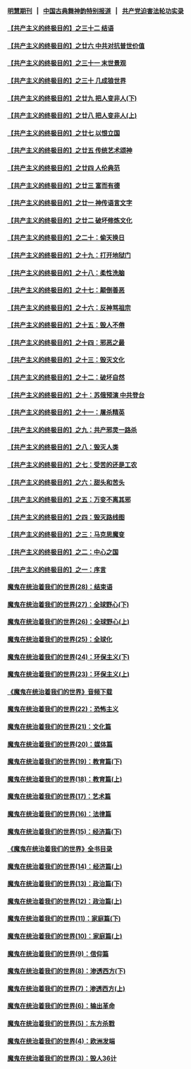 #### [明慧期刊](https://github.com/gfw-breaker/mh-qikan) &nbsp;&nbsp;|&nbsp;&nbsp; [中国古典舞神韵特别报道](https://github.com/gfw-breaker/mh-news/blob/master/shenyun.md?t=07081637) &nbsp;&nbsp;|&nbsp;&nbsp; [共产党迫害法轮功实录](https://github.com/gfw-breaker/mh-news/blob/master/README.md?t=07081637)  

#### [【共产主义的终极目的】之三十二 结语](../pages/nsc422/n11360535.md?t=07081637) 

#### [【共产主义的终极目的】之廿六 中共对抗普世价值](../pages/nsc422/n11324785.md?t=07081637) 

#### [【共产主义的终极目的】之三十一 末世景观](../pages/nsc422/n11351129.md?t=07081637) 

#### [【共产主义的终极目的】之三十 几成狼世界](../pages/nsc422/n11348280.md?t=07081637) 

#### [【共产主义的终极目的】之廿九 把人变非人(下)](../pages/nsc422/n11344140.md?t=07081637) 

#### [【共产主义的终极目的】之廿八 把人变非人(上)](../pages/nsc422/n11340492.md?t=07081637) 

#### [【共产主义的终极目的】之廿七 以恨立国](../pages/nsc422/n11336944.md?t=07081637) 

#### [【共产主义的终极目的】之廿五 传统艺术颂神](../pages/nsc422/n11296396.md?t=07081637) 

#### [【共产主义的终极目的】之廿四 人伦典范](../pages/nsc422/n11296397.md?t=07081637) 

#### [【共产主义的终极目的】之廿三 富而有德](../pages/nsc422/n11283598.md?t=07081637) 

#### [【共产主义的终极目的】之廿一 神传语言文字](../pages/nsc422/n11263265.md?t=07081637) 

#### [【共产主义的终极目的】之廿二 破坏修炼文化](../pages/nsc422/n11245728.md?t=07081637) 

#### [【共产主义的终极目的】之二十：偷天换日](../pages/nsc422/n11238846.md?t=07081637) 

#### [【共产主义的终极目的】之十九：打开地狱门](../pages/nsc422/n11206376.md?t=07081637) 

#### [【共产主义的终极目的】之十八：柔性洗脑](../pages/nsc422/n11199994.md?t=07081637) 

#### [【共产主义的终极目的】之十七：颠倒善恶](../pages/nsc422/n11179782.md?t=07081637) 

#### [【共产主义的终极目的】之十六：反神骂祖宗](../pages/nsc422/n11166798.md?t=07081637) 

#### [【共产主义的终极目的】之十五：毁人不倦](../pages/nsc422/n11166792.md?t=07081637) 

#### [【共产主义的终极目的】之十四：邪恶之最](../pages/nsc422/n11150249.md?t=07081637) 

#### [【共产主义的终极目的】之十三：毁灭文化](../pages/nsc422/n11135227.md?t=07081637) 

#### [【共产主义的终极目的】之十二：破坏自然](../pages/nsc422/n11135214.md?t=07081637) 

#### [【共产主义的终极目的】之十：苏俄预演 中共登台](../pages/nsc422/n11118424.md?t=07081637) 

#### [【共产主义的终极目的】之十一：屠杀精英](../pages/nsc422/n11118442.md?t=07081637) 

#### [【共产主义的终极目的】之九：共产邪灵一路杀](../pages/nsc422/n11114139.md?t=07081637) 

#### [【共产主义的终极目的】之八：毁灭人类](../pages/nsc422/n11108503.md?t=07081637) 

#### [【共产主义的终极目的】之七：受苦的还是工农](../pages/nsc422/n11101809.md?t=07081637) 

#### [【共产主义的终极目的】之六：甜头和苦头](../pages/nsc422/n11096971.md?t=07081637) 

#### [【共产主义的终极目的】之五：万变不离其邪](../pages/nsc422/n11091285.md?t=07081637) 

#### [【共产主义的终极目的】之四：毁灭路线图](../pages/nsc422/n11086284.md?t=07081637) 

#### [【共产主义的终极目的】之三：马克思魔变](../pages/nsc422/n11061941.md?t=07081637) 

#### [【共产主义的终极目的】之二：中心之国](../pages/nsc422/n11047728.md?t=07081637) 

#### [【共产主义的终极目的】之一：序言](../pages/nsc422/n11086077.md?t=07081637) 

#### [魔鬼在统治着我们的世界(28)：结束语](../pages/nsc422/n10936246.md?t=07081637) 

#### [魔鬼在统治着我们的世界(27)：全球野心(下)](../pages/nsc422/n10928319.md?t=07081637) 

#### [魔鬼在统治着我们的世界(26)：全球野心(上)](../pages/nsc422/n10900318.md?t=07081637) 

#### [魔鬼在统治着我们的世界(25)：全球化](../pages/nsc422/n10788205.md?t=07081637) 

#### [魔鬼在统治着我们的世界(24)：环保主义(下)](../pages/nsc422/n10695307.md?t=07081637) 

#### [魔鬼在统治着我们的世界(23)：环保主义(上)](../pages/nsc422/n10688613.md?t=07081637) 

#### [《魔鬼在统治着我们的世界》音频下载](../pages/nsc422/n10635553.md?t=07081637) 

#### [魔鬼在统治着我们的世界(22)：恐怖主义](../pages/nsc422/n10614727.md?t=07081637) 

#### [魔鬼在统治着我们的世界(21)：文化篇](../pages/nsc422/n10597706.md?t=07081637) 

#### [魔鬼在统治着我们的世界(20)：媒体篇](../pages/nsc422/n10586579.md?t=07081637) 

#### [魔鬼在统治着我们的世界(19)：教育篇(下)](../pages/nsc422/n10564808.md?t=07081637) 

#### [魔鬼在统治着我们的世界(18)：教育篇(上)](../pages/nsc422/n10526970.md?t=07081637) 

#### [魔鬼在统治着我们的世界(17)：艺术篇](../pages/nsc422/n10499093.md?t=07081637) 

#### [魔鬼在统治着我们的世界(16)：法律篇](../pages/nsc422/n10485969.md?t=07081637) 

#### [魔鬼在统治着我们的世界(15)：经济篇(下)](../pages/nsc422/n10469975.md?t=07081637) 

#### [《魔鬼在统治着我们的世界》全书目录](../pages/nsc422/n10464261.md?t=07081637) 

#### [魔鬼在统治着我们的世界(14)：经济篇(上)](../pages/nsc422/n10457370.md?t=07081637) 

#### [魔鬼在统治着我们的世界(13)：政治篇(下)](../pages/nsc422/n10448270.md?t=07081637) 

#### [魔鬼在统治着我们的世界(12)：政治篇(上)](../pages/nsc422/n10444576.md?t=07081637) 

#### [魔鬼在统治着我们的世界(11)：家庭篇(下)](../pages/nsc422/n10440961.md?t=07081637) 

#### [魔鬼在统治着我们的世界(10)：家庭篇(上)](../pages/nsc422/n10435448.md?t=07081637) 

#### [魔鬼在统治着我们的世界(9)：信仰篇](../pages/nsc422/n10432159.md?t=07081637) 

#### [魔鬼在统治着我们的世界(8)：渗透西方(下)](../pages/nsc422/n10429603.md?t=07081637) 

#### [魔鬼在统治着我们的世界(7)：渗透西方(上)](../pages/nsc422/n10426013.md?t=07081637) 

#### [魔鬼在统治着我们的世界(6)：输出革命](../pages/nsc422/n10421536.md?t=07081637) 

#### [魔鬼在统治着我们的世界(5)：东方杀戮](../pages/nsc422/n10417707.md?t=07081637) 

#### [魔鬼在统治着我们的世界(4)：欧洲发端](../pages/nsc422/n10414890.md?t=07081637) 

#### [魔鬼在统治着我们的世界(3)：毁人36计](../pages/nsc422/n10411583.md?t=07081637) 

